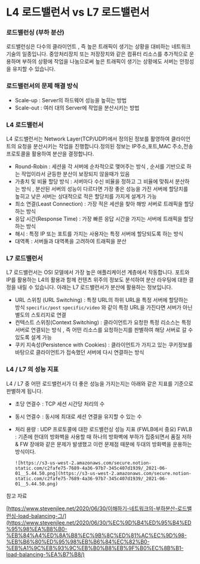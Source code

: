 # L4 로드밸런서 vs L7 로드밸런서

### 로드밸런싱 (부하 분산)

로드밸런싱은 다수의 클라이언트 , 즉 높은 트래픽이 생기는 상황을 대비하는 네트워크 기술의 일종입니다.
중앙처리장치 또는 저장장치와 같은 컴퓨터 리소스를 추가적으로 운용하며 부하의 상황에 작업을 나눔으로써 높은 트래픽이 생기는 상황에도 서버는 안정성을 유지할 수 있습니다.

### 로드밸런서의 문제 해결 방식

- Scale-up : Server의 하드웨어 성능을 높히는 방법
- Scale-out : 여러 대의 Server에 작업을 분산시키는 방법

### L4 로드밸런서

L4 로드밸런서는 Network Layer(TCP/UDP)에서 정의된 정보를 활영하여 클라이언트의 요청을 분산시키는 작업을 진행합니다.정의된 정보는 IP주소,포트,MAC 주소,전송 프로토콜을 활용하여 분산을 결정합니다.

- Round-Robin : 세션을 각 서버에 순차적으로 맺어주는 방식 , 순서를 기반으로 하는 작업이라서 균등한 분산이 보장되지 않을때가 있음
- 가충치 및 비율 할당 방식 : 서버마다 수신 비율을 정하고 그 비율에 맞춰서 분산하는 방식 , 분산된 서버의 성능이 다르다면 가장 좋은 성능을 가진 서버에 할당치를 높히고 낮은 서버는 상대적으로 적은 할당치를 가지게 설계가 가능
- 최소 연결(Least Connection) : 가장 적은 세션을 찾아 해방 서버로 트래픽을 할당하는 방식
- 응답 시간(Response Time) : 가장 빠른 응답 시간을 가지는 서버에 트래픽을 할당하는 방식
- 해시 : 특정 IP 또는 포트를 가지는 사용자는 특정 서버에 할당되도록 하는 방식
- 대역폭 : 서버들과 대역폭을 고려하여 트래픽을 분산

### L7 로드밸런서

L7 로드밸런서는 OSI 모델에서 가장 높은 애플리케이션 계층에서 작동합니다. 포트와 IP를 활용하는 L4의 활용과 함께 컨텐츠 위주의 정보도 분석하여 분산 라우팅에 대한 결정을 내릴 수 있습니다. 아래는 L7 로드밸런서가 분산에 활용하는 정보입니다.

- URL 스위칭 (URL Switching) : 특정 URL의 하위 URL을 특정 서버에 할당하는 방식
  `specific/post` `specific/video` 와 같이 특정 URL을 가진다면 서버가 아닌 별도의 스토리지로 연결
- 컨텍스트 스위칭(Context Switching) : 클라이언트가 요청한 특정 리소스는 특정 서버로 연결되는 방식 , 즉 어떤 리소스를 요청하는지를 판별하여 해당 서버로 갈 수 있도록 설계 가능
- 쿠키 지속성(Persistence with Cookies) : 클라이언트가 가지고 있는 쿠키정보를 바탕으로 클라이언트가 접속했던 서버에 다시 연결하는 방식

### L4 / L7 의 성능 지표

L4 / L7 중 어떤 로드밸런서가 더 좋은 성능을 가지는지는 아래와 같은 지표를 기준으로 판별하게 됩니다.

- 초당 연결수 : TCP 세션 시간당 처리의 수
- 동시 연결수 : 동시에 최대로 세션 연결을 유지할 수 있는 수
- 처리 용량 : UDP 프로토콜에 대한 로드밸런싱 성능 지표 (FWLB에서 중요)
  FWLB : 기존에 한대의 방화벽을 사용할 때 하나의 방화벽에 부하가 집중되면서 품질 저하 & FW 장애와 같은 문제가 발생했고 이런 문제점 때문에 두대의 방화벽을 운용하는 방식이다.

      ![https://s3-us-west-2.amazonaws.com/secure.notion-static.com/c2fafe75-7689-4a36-97b7-345c407d1939/_2021-06-01__5.44.50.png](https://s3-us-west-2.amazonaws.com/secure.notion-static.com/c2fafe75-7689-4a36-97b7-345c407d1939/_2021-06-01__5.44.50.png)

참고 자료

[https://www.stevenjlee.net/2020/06/30/이해하기-네트워크의-부하분산-로드밸런싱-load-balancing-그/](https://www.stevenjlee.net/2020/06/30/%EC%9D%B4%ED%95%B4%ED%95%98%EA%B8%B0-%EB%84%A4%ED%8A%B8%EC%9B%8C%ED%81%AC%EC%9D%98-%EB%B6%80%ED%95%98%EB%B6%84%EC%82%B0-%EB%A1%9C%EB%93%9C%EB%B0%B8%EB%9F%B0%EC%8B%B1-load-balancing-%EA%B7%B8/)
